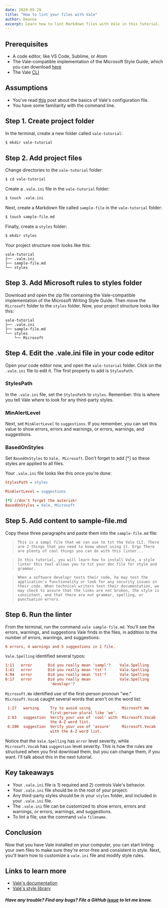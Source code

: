 ```yaml
---
date: 2020-05-29
title: "How to lint your files with Vale"
author: Deanna 
excerpt: Learn how to lint Markdown files with Vale in this tutorial.
---
```


## Prerequisites

* A code editor, like VS Code, Sublime, or Atom
* The Vale-compatible implementation of the Microsoft Style Guide, which you can download [here](https://github.com/errata-ai/Microsoft/releases/download/v0.7.0/Microsoft.zip)
* The Vale [CLI](https://errata-ai.gitbook.io/vale/)

## Assumptions

* You've read [this](https://technicaltidbits.net/projects/configuring-vale/) post about the basics of Vale's configuration file.
* You have some familiarity with the command line.

## Step 1. Create project folder

In the terminal, create a new folder called `vale-tutorial`:

```bash
$ mkdir vale-tutorial
```

## Step 2. Add project files

Change directories to the `vale-tutorial` folder:

```bash
$ cd vale-tutorial
```

Create a `.vale.ini` file in the `vale-tutorial` folder:

```bash
$ touch .vale.ini
```

Next, create a Markdown file called `sample-file` in the `vale-tutorial` folder:

```bash
$ touch sample-file.md
```

Finally, create a `styles` folder:

```bash
$ mkdir styles 
```

Your project structure now looks like this:
```
vale-tutorial
├── .vale.ini
├── sample-file.md
└── styles  
```

## Step 3. Add Microsoft rules to styles folder

Download and open the zip file containing the Vale-compatible implementation of the Microsoft Writing Style Guide. Then move the `Microsoft` folder to the `styles` folder. Now, your project structure looks like this:

```
vale-tutorial
├── .vale.ini
├── sample-file.md
└── styles
    └── Microsoft  
```

## Step 4. Edit the .vale.ini file in your code editor

Open your code editor now, and open the `vale-tutorial` folder. Click on the `.vale.ini` file to edit it. The first property to add is `StylesPath`.

### StylesPath

In the `.vale.ini` file, set the `StylesPath` to `styles`. Remember: this is where you tell Vale where to look for any third-party styles. 

### MinAlertLevel

Next, set `MinAlertLevel` to `suggestions`. If you remember, you can set this value to show errors, errors and warnings, or errors, warnings, and suggestions. 

### BasedOnStyles

Set `BasedOnStyles` to `Vale, Microsoft`. Don't forget to add [\*] so these styles are applied to all files.

Your `.vale.ini` file looks like this once you're done:

```ini
StylesPath = styles

MinAlertLevel = suggestions

[*] //don't forget the asterisk!
BasedOnStyles = Vale, Microsoft
```

## Step 5. Add content to sample-file.md

Copy these three paragraphs and paste them into the `sample-file.md` file: 

> `This is a sampl file that we can use to tst the Vale CLI. There are 2 things that you need to know about using it. Ergo There are plenty of cool things you can do with this linter...`

> `In this tutorial, you will learn how to install Vale, a style linter this tool allows you to tst your doc file for style and grammar.`

> `When a software developr tests their code, he may test the application's functionality or look for any security issues in their code. When technical writers test their documentation, we may check to assure that the links are not broken, the style is consistent, and that there are not grammar, spelling, or punctuation errors.`

## Step 6. Run the linter

From the terminal, run the command `vale sample-file.md`. You'll see the errors, warnings, and suggestions Vale finds in the files, in addition to the number of errors, warnings, and suggestions:

```ini
6 errors, 4 warnings and 5 suggestions in 1 file.
```

`Vale.Spelling` identified several typos: 

```ini
1:11   error       Did you really mean 'sampl'?    Vale.Spelling
1:41   error       Did you really mean 'tst'?      Vale.Spelling  
4:94   error       Did you really mean 'tst'?      Vale.Spelling            
6:17   error       Did you really mean             Vale.Spelling            
                    'developr'? 
```

`Microsoft.We` identified use of the first-person pronoun "we." `Microsoft.Vocab` caught several words that aren't on the word list:

```ini
 1:27   warning     Try to avoid using              Microsoft.We             
                    first-person plural like 'we'.   
 2:83   suggestion  Verify your use of 'cool' with  Microsoft.Vocab          
                    the A-Z word list.    
 6:200  suggestion  Verify your use of 'assure'     Microsoft.Vocab          
                    with the A-Z word list.                      
```

Notice that the `Vale.Spelling` has `error` level severity, while `Microsoft.Vocab` has `suggestion` level severity. This is how the rules are structured when you first download them, but you can change them, if you want. I'll talk about this in the next tutorial.

## Key takeaways

* Your `.vale.ini` file is 1) required and 2) controls Vale's behavior. 
* Your `.vale.ini` file should be in the root of your project.
* Any third-party styles should be in your `styles` folder, and included in your `.vale.ini` file.
* The `.vale.ini` file can be customized to show errors, errors and warnings, or errors, warnings, and suggestions.
* To lint a file, use the command `vale` `filename`.  
  
## Conclusion

Now that you have Vale installed on your computer, you can start linting your own files to make sure they're error-free and consistent in style. Next, you'll learn how to customize a `vale.ini` file and modify style rules.

## Links to learn more

* [Vale's documentation](https://errata-ai.gitbook.io/vale/)
* [Vale's style library](https://github.com/errata-ai/styles)

##### Have any trouble? Find any bugs? File a GitHub [issue](https://github.com/technicaltidbits/gridsome-forestry-starter/issues) to let me know.